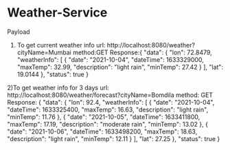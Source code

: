 # Weather-Service

Payload

1) To get current weather info
url: http://localhost:8080/weather?cityName=Mumbai
method:GET
Response:{
    "data": {
        "lon": 72.8479,
        "weatherInfo": [
            {
                "date": "2021-10-04",
                "dateTime": 1633329000,
                "maxTemp": 32.99,
                "description": "light rain",
                "minTemp": 27.42
            }
        ],
        "lat": 19.0144
    },
    "status": true
}

2)To get weather info for 3 days
url: http://localhost:8080/weather/forecast?cityName=Bomdila
method: GET
Response: {
    "data": {
        "lon": 92.4,
        "weatherInfo": [
            {
                "date": "2021-10-04",
                "dateTime": 1633325400,
                "maxTemp": 16.63,
                "description": "light rain",
                "minTemp": 11.76
            },
            {
                "date": "2021-10-05",
                "dateTime": 1633411800,
                "maxTemp": 17.19,
                "description": "moderate rain",
                "minTemp": 13.02
            },
            {
                "date": "2021-10-06",
                "dateTime": 1633498200,
                "maxTemp": 18.63,
                "description": "light rain",
                "minTemp": 12.11
            }
        ],
        "lat": 27.25
    },
    "status": true
}